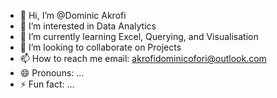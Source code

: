 - 👋 Hi, I’m @Dominic Akrofi
- 👀 I’m interested in Data Analytics
- 🌱 I’m currently learning Excel, Querying, and Visualisation
- 💞️ I’m looking to collaborate on Projects
- 📫 How to reach me email: akrofidominicofori@outlook.com
- 😄 Pronouns: ...
- ⚡ Fun fact: ...

<!---
Dominic-Akrofi/Dominic-Akrofi is a ✨ special ✨ repository because its `README.md` (this file) appears on your GitHub profile.
You can click the Preview link to take a look at your changes.
--->
